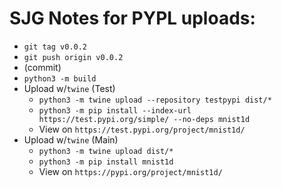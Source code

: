 # SJG Notes for PYPL uploads:


* `git tag v0.0.2`
* `git push origin v0.0.2`
* (commit)
* `python3 -m build`
* Upload w/`twine` (Test)
  * `python3 -m twine upload --repository testpypi dist/*`
  * `python3 -m pip install --index-url https://test.pypi.org/simple/ --no-deps mnist1d`
  * View on `https://test.pypi.org/project/mnist1d/`
* Upload w/`twine` (Main)
  * `python3 -m twine upload dist/*`
  * `python3 -m pip install mnist1d`
  * View on `https://pypi.org/project/mnist1d/`